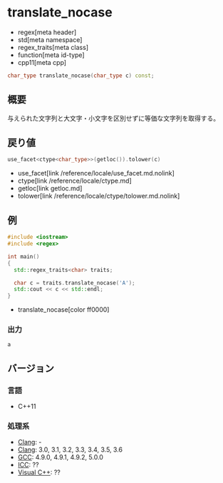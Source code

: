 # translate_nocase
* regex[meta header]
* std[meta namespace]
* regex_traits[meta class]
* function[meta id-type]
* cpp11[meta cpp]

```cpp
char_type translate_nocase(char_type c) const;
```


## 概要
与えられた文字列と大文字・小文字を区別せずに等価な文字列を取得する。


## 戻り値
```cpp
use_facet<ctype<char_type>>(getloc()).tolower(c)
```
* use_facet[link /reference/locale/use_facet.md.nolink]
* ctype[link /reference/locale/ctype.md]
* getloc[link getloc.md]
* tolower[link /reference/locale/ctype/tolower.md.nolink]


## 例
```cpp example
#include <iostream>
#include <regex>

int main()
{
  std::regex_traits<char> traits;

  char c = traits.translate_nocase('A');
  std::cout << c << std::endl;
}
```
* translate_nocase[color ff0000]

### 出力
```
a
```


## バージョン
### 言語
- C++11

### 処理系
- [Clang](/implementation.md#clang): -
- [Clang](/implementation.md#clang): 3.0, 3.1, 3.2, 3.3, 3.4, 3.5, 3.6
- [GCC](/implementation.md#gcc): 4.9.0, 4.9.1, 4.9.2, 5.0.0
- [ICC](/implementation.md#icc): ??
- [Visual C++](/implementation.md#visual_cpp): ??

